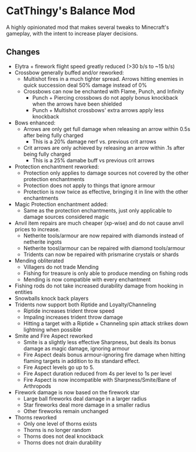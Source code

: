 # CatThingy's Balance Mod

A highly opinionated mod that makes several tweaks to Minecraft's gameplay, with the intent to increase player
decisions.

## Changes
- Elytra + firework flight speed greatly reduced (>30 b/s to ~15 b/s)
- Crossbow generally buffed and/or reworked:
    - Multishot fires in a much tighter spread. Arrows hitting enemies in quick succession deal 50% damage instead of 0%
    - Crossbows can now be enchanted with Flame, Punch, and Infinity
      - Punch + Piercing crossbows do not apply bonus knockback when the arrows have been shielded
      - Punch + Multishot crossbows' extra arrows apply less knockback
- Bows enhanced:
    - Arrows are only get full damage when releasing an arrow within 0.5s after being fully charged
       - This is a 20% damage nerf vs. previous crit arrows
    - Crit arrows are only achieved by releasing an arrow within .1s after being fully charged
       - This is a 25% damabe buff vs previous crit arrows 
- Protection enchantment reworked:
    - Protection only applies to damage sources not covered by the other protection enchantments
    - Protection does not apply to things that ignore armour
    - Protection is now twice as effective, bringing it in line with the other enchantments
- Magic Protection enchantment added:
    - Same as the protection enchantments, just only applicable to damage sources considered magic
- Anvil item repairs are much cheaper (xp-wise) and do not cause anvil prices to increase.
    - Netherite tools/armour are now repaired with diamonds instead of netherite ingots
    - Netherite toosl/armour can be repaired with diamond tools/armour
    - Tridents can now be repaired with prismarine crystals or shards
- Mending obliterated
    - Villagers do not trade Mending
    - Fishing for treasure is only able to produce mending on fishing rods
    - Mending is now compatible with every enchantment
- Fishing rods do not take increased durability damage from hooking in entities
- Snowballs knock back players
- Tridents now support both Riptide and Loyalty/Channeling
    - Riptide increases trident throw speed
    - Impaling increases trident throw damage
    - Hitting a target with a Riptide + Channeling spin attack strikes down lightning when possible
- Smite and Fire Aspect reworked
    - Smite is a slightly less effective Sharpness, but deals its bonus damage as magic damage, ignoring armour
    - Fire Aspect deals bonus armour-ignoring fire damage when hitting flaming targets in addition to its standard effect.
    - Fire Aspect levels go up to 5.
    - Fire Aspect duration reduced from 4s per level to 1s per level
    - Fire Aspect is now incompatible with Sharpness/Smite/Bane of Arthropods
- Firework damage is now based on the firework star
    - Large ball fireworks deal damage in a larger radius
    - Star fireworks deal more damage in a smaller radius
    - Other fireworks remain unchanged
- Thorns reworked
    - Only one level of thorns exists
    - Thorns is no longer random
    - Thorns does not deal knockback
    - Thorns does not drain durability